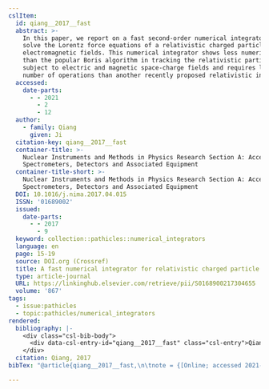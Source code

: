```yaml
---
cslItem:
  id: qiang__2017__fast
  abstract: >-
    In this paper, we report on a fast second-order numerical integrator to
    solve the Lorentz force equations of a relativistic charged particle in
    electromagnetic fields. This numerical integrator shows less numerical error
    than the popular Boris algorithm in tracking the relativistic particle
    subject to electric and magnetic space-charge fields and requires less
    number of operations than another recently proposed relativistic integrator.
  accessed:
    date-parts:
      - - 2021
        - 2
        - 12
  author:
    - family: Qiang
      given: Ji
  citation-key: qiang__2017__fast
  container-title: >-
    Nuclear Instruments and Methods in Physics Research Section A: Accelerators,
    Spectrometers, Detectors and Associated Equipment
  container-title-short: >-
    Nuclear Instruments and Methods in Physics Research Section A: Accelerators,
    Spectrometers, Detectors and Associated Equipment
  DOI: 10.1016/j.nima.2017.04.015
  ISSN: '01689002'
  issued:
    date-parts:
      - - 2017
        - 9
  keyword: collection::pathicles::numerical_integrators
  language: en
  page: 15-19
  source: DOI.org (Crossref)
  title: A fast numerical integrator for relativistic charged particle tracking
  type: article-journal
  URL: https://linkinghub.elsevier.com/retrieve/pii/S0168900217304655
  volume: '867'
tags:
  - issue:pathicles
  - topic:pathicles/numerical_integrators
rendered:
  bibliography: |-
    <div class="csl-bib-body">
      <div data-csl-entry-id="qiang__2017__fast" class="csl-entry">Qiang, J. 2017 “A fast numerical integrator for relativistic charged particle tracking,” <i>Nuclear Instruments and Methods in Physics Research Section A: Accelerators, Spectrometers, Detectors and Associated Equipment</i>, 867, pp. 15–19. doi:10.1016/j.nima.2017.04.015.</div>
    </div>
  citation: Qiang, 2017
bibTex: "@article{qiang__2017__fast,\n\tnote = {[Online; accessed 2021-02-12]},\n\tauthor = {Qiang, Ji},\n\tjournal = {Nuclear Instruments and Methods in Physics Research Section A: Accelerators, Spectrometers, Detectors and Associated Equipment},\n\tyear = {2017},\n\tmonth = {9},\n\tpages = {15--19},\n\ttitle = {A fast numerical integrator for relativistic charged particle tracking},\n\thowpublished = {https://linkinghub.elsevier.com/retrieve/pii/S0168900217304655},\n\tvolume = {867},\n}\n\n"

---
```

